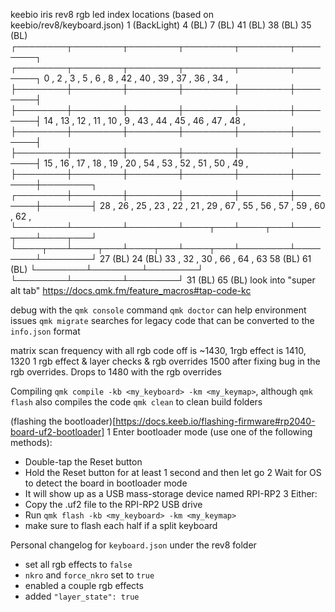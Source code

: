 
keebio iris rev8 rgb led index locations (based on keebio/rev8/keyboard.json)
             1 (BackLight)     4 (BL)            7 (BL)                                   41 (BL)           38 (BL)           35 (BL) 
    ┌────────┬────────┬────────┬────────┬────────┬────────┐                       ┌────────┬────────┬────────┬────────┬────────┬────────┐
        0    ,   2    ,   3    ,   5    ,   6    ,   8    ,                           42   ,   40   ,   39   ,   37   ,   36   ,   34   ,
    ├────────┼────────┼────────┼────────┼────────┼────────┤                       ├────────┼────────┼────────┼────────┼────────┼────────┤
        14   ,   13   ,   12   ,   11   ,   10   ,   9    ,                           43   ,   44   ,   45   ,   46   ,   47   ,   48   ,
    ├────────┼────────┼────────┼────────┼────────┼────────┤                       ├────────┼────────┼────────┼────────┼────────┼────────┤
        15   ,   16   ,   17   ,   18   ,   19   ,   20   ,                           54   ,   53   ,   52   ,   51   ,   50   ,   49   ,
    ├────────┼────────┼────────┼────────┼────────┼────────┼────────┐     ┌────────┼────────┼────────┼────────┼────────┼────────┼────────┤
        28   ,   26   ,   25   ,   23   ,   22   ,   21   ,   29   ,         67   ,   55   ,   56   ,   57   ,   59   ,   60   ,   62   ,
    └────────┴────────┴────────┴────┬───┴────┬───┴────┬───┴────┬───┘     └────┬───┴────┬───┴────┬───┴────┬───┴────────┴────────┴────────┘
             27 (BL)          24 (BL)   33   ,   32 ,     30   ,                  66   ,   64   ,   63       58 (BL)           61 (BL)
                                    └────────┴────────┴────────┘              └────────┴────────┴────────┘
                                                     31 (BL)                          65 (BL) 
look into "super alt tab" https://docs.qmk.fm/feature_macros#tap-code-kc

debug with the `qmk console` command
`qmk doctor` can help environment issues
`qmk migrate` searches for legacy code that can be converted to the `info.json` format

matrix scan frequency with all rgb code off is ~1430, 
1rgb effect is 1410, 
1320 1 rgb effect & layer checks & rgb overrides
1500 after fixing bug in the rgb overrides. Drops to 1480 with the rgb overrides

Compiling
`qmk compile -kb <my_keyboard> -km <my_keymap>`, although `qmk flash` also compiles the code
`qmk clean` to clean build folders

(flashing the bootloader)[https://docs.keeb.io/flashing-firmware#rp2040-board-uf2-bootloader]
1 Enter bootloader mode (use one of the following methods):
  - Double-tap the Reset button
  - Hold the Reset button for at least 1 second and then let go
2 Wait for OS to detect the board in bootloader mode
  - It will show up as a USB mass-storage device named RPI-RP2
3 Either:
  - Copy the .uf2 file to the RPI-RP2 USB drive
  - Run `qmk flash -kb <my_keyboard> -km <my_keymap>`
 - make sure to flash each half if a split keyboard


Personal changelog for `keyboard.json` under the rev8 folder
- set all rgb effects to `false`
- `nkro` and `force_nkro` set to `true`
- enabled a couple rgb effects
- added `"layer_state": true`
